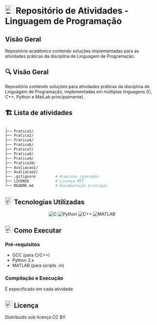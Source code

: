# <img src="https://raw.githubusercontent.com/Tarikul-Islam-Anik/Animated-Fluent-Emojis/master/Emojis/Objects/Books.png" alt="Books" width="28"/> Repositório de Atividades - Linguagem de Programação

<div align="center">

</div>

##  Visão Geral
Repositório acadêmico contendo soluções implementadas para as atividades práticas da disciplina de Linguagem de Programação.

## 🔍 Visão Geral
Repositório contendo soluções para atividades práticas da disciplina de Linguagem de Programação, implementadas em múltiplas linguagens (C, C++, Python e MatLab principalmente).

## 🏗️ Lista de atividades
```bash
.
├── Pratica1/          
├── Pratica2/         
├── Pratica4/        
├── Pratica6/          
├── Pratica7/          
├── Pratica8/         
├── Pratica9/         
├── Pratica10/       
├── Avaliacao1/        
├── Avaliacao2/      
├── .gitignore         # Arquivos ignorados
├── LICENSE            # Licença MIT
└── README.md          # Documentação principal
```
## <img src="https://raw.githubusercontent.com/Tarikul-Islam-Anik/Animated-Fluent-Emojis/master/Emojis/Objects/Desktop%20Computer.png" alt="Desktop Computer" width="24"/> Tecnologias Utilizadas

<div align="center">
  <img src="https://img.shields.io/badge/C-A8B9CC?logo=c&logoColor=white" alt="C">
  <img src="https://img.shields.io/badge/Python-3776AB?logo=python&logoColor=white" alt="Python">
  <img src="https://img.shields.io/badge/C++-00599C?logo=c%2B%2B&logoColor=white" alt="C++">
  <img src="https://img.shields.io/badge/MATLAB-0076A8?logo=mathworks&logoColor=white" alt="MATLAB">
</div>

## <img src="https://raw.githubusercontent.com/Tarikul-Islam-Anik/Animated-Fluent-Emojis/master/Emojis/Travel%20and%20places/Rocket.png" alt="Rocket" width="24"/> Como Executar

### Pré-requisitos
- GCC (para C/C++)
- Python 3.x
- MATLAB (para scripts .m)

### Compilação e Execução

É especificado em cada atividade

## <img src="https://raw.githubusercontent.com/Tarikul-Islam-Anik/Animated-Fluent-Emojis/master/Emojis/Objects/Scroll.png" alt="Scroll" width="24"/> Licença
Distribuído sob licença CC BY.
